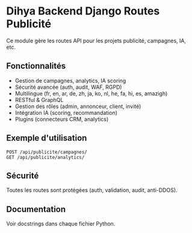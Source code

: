 # Dihya Backend Django Routes Publicité

Ce module gère les routes API pour les projets publicité, campagnes, IA, etc.

## Fonctionnalités
- Gestion de campagnes, analytics, IA scoring
- Sécurité avancée (auth, audit, WAF, RGPD)
- Multilingue (fr, en, ar, de, zh, ja, ko, nl, he, fa, hi, es, amazigh)
- RESTful & GraphQL
- Gestion des rôles (admin, annonceur, client, invité)
- Intégration IA (scoring, recommandation)
- Plugins (connecteurs CRM, analytics)

## Exemple d'utilisation
```http
POST /api/publicite/campagnes/
GET /api/publicite/analytics/
```

## Sécurité
Toutes les routes sont protégées (auth, validation, audit, anti-DDOS).

## Documentation
Voir docstrings dans chaque fichier Python.

